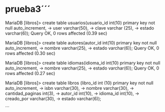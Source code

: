 # prueba3´´´


MariaDB [libros]> create table usuarios(usuario_id int(10) primary key not null auto_increment,
    -> user varchar(50),
    -> clave varchar (25),
    -> estado varchar(6));
Query OK, 0 rows affected (0.39 sec)

MariaDB [libros]> create table autores(autor_id int(10) primary key not null auto_increment,
    -> nombre varchar(25),
    -> estado varchar(6));
Query OK, 0 rows affected (0.30 sec)

MariaDB [libros]> create table idiomas(idioma_id int(10) primary key not null auto_increment,
    -> nombre varchar(25),
    -> estado varchar(6));
Query OK, 0 rows affected (0.27 sec)


MariaDB [libros]> create table libros (libro_id int (10) primary key not null auto_increment,
    -> isbn varchar(30),
    -> nombre varchar(30),
    -> cantidad_paginas int(3),
    -> autor_id int(10),
    -> idioma_id int(10),
    -> creado_por varchar(30),
    -> estado varchar(6));














´´´
